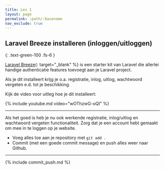 ```yaml
---
title: Les 1
layout: page
permalink: :path/:basename
nav_exclude: true
---
```


## Laravel Breeze installeren (inloggen/uitloggen)
{: .text-green-100 .fs-6 }

[Laravel Breeze](https://laravel.com/docs/9.x/starter-kits#laravel-breeze){: target="_blank" %} is een starter kit van Laravel die
allerlei handige authenticatie features toevoegt aan je Laravel project.

Als je dit installeert krijg je o.a. registratie, inlog, uitlog, wachtwoord vergeten e.d. tot je beschikking. 

Kijk de video voor uitleg hoe je dit installeert:

{% include youtube.md video="wOThzwG-oQI" %}

---

Als het goed is heb je nu ook werkende registratie, inlog/uitlog en wachtwoord vergeten functionaliteit.
Zorg dat je een account hebt gemaakt om mee in te loggen op je website.

- Voeg alles toe aan je repository met `git add .`
- Commit (met een goede commit message) en push alles weer naar Github.

---

{% include commit_push.md %}


